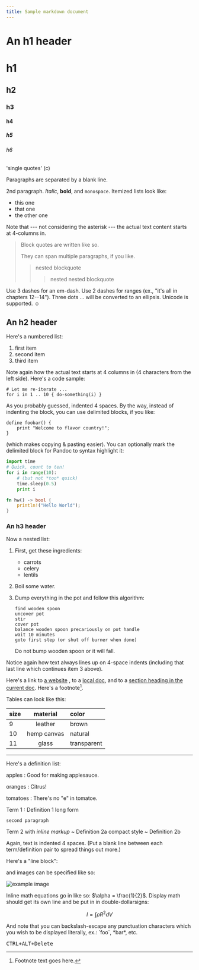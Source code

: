 ```yaml
---
title: Sample markdown document
---
```


An h1 header
============

# h1
## h2
### h3
#### h4
##### h5

###### h6

'single quotes' (c)

Paragraphs are separated by a blank line.

2nd paragraph. *Italic*, **bold**, and `monospace`. Itemized lists
look like:

  * this one
  * that one
  * the other one

Note that --- not considering the asterisk --- the actual text
content starts at 4-columns in.

> Block quotes are
> written like so.
>
> They can span multiple paragraphs,
> if you like.
>> nested blockquote
>>> nested nested blockquote

Use 3 dashes for an em-dash. Use 2 dashes for ranges (ex., "it's all
in chapters 12--14"). Three dots ... will be converted to an ellipsis.
Unicode is supported. ☺



An h2 header
------------

Here's a numbered list:

 1. first item
 2. second item
 3. third item

Note again how the actual text starts at 4 columns in (4 characters
from the left side). Here's a code sample:

    # Let me re-iterate ...
    for i in 1 .. 10 { do-something(i) }

As you probably guessed, indented 4 spaces. By the way, instead of
indenting the block, you can use delimited blocks, if you like:

~~~
define foobar() {
    print "Welcome to flavor country!";
}
~~~

(which makes copying & pasting easier). You can optionally mark the
delimited block for Pandoc to syntax highlight it:

~~~python
import time
# Quick, count to ten!
for i in range(10):
    # (but not *too* quick)
    time.sleep(0.5)
    print i
~~~

```rust
fn hw() -> bool {
    println!("Hello World");
}
```



### An h3 header ###

Now a nested list:
 1. First, get these ingredients:

      * carrots
      * celery
      * lentils

 2. Boil some water.

 3. Dump everything in the pot and follow
    this algorithm:

        find wooden spoon
        uncover pot
        stir
        cover pot
        balance wooden spoon precariously on pot handle
        wait 10 minutes
        goto first step (or shut off burner when done)

    Do not bump wooden spoon or it will fall.

Notice again how text always lines up on 4-space indents (including
that last line which continues item 3 above).

Here's a link to [a website](http://foo.bar) , to a [local
doc](local-doc.html), and to a [section heading in the current
doc](#an-h2-header). Here's a footnote[^1].

[^1]: Footnote text goes here.

Tables can look like this:

| size | material    | color       |
|:-----|:-----------:|:------------|
| 9    | leather     | brown       |
| 10   | hemp canvas | natural     |
| 11   | glass       | transparent |

***

Here's a definition list:

apples
  : Good for making applesauce.

oranges
  : Citrus!

tomatoes
  : There's no "e" in tomatoe.

Term 1
    : Definition 1 long form
  
    second paragraph

Term 2 with *inline markup*
    ~ Definition 2a compact style
    ~ Definition 2b

Again, text is indented 4 spaces. (Put a blank line between each
term/definition pair to spread things out more.)

Here's a "line block":

and images can be specified like so:

![example image](example-image.jpg "An exemplary image")

Inline math equations go in like so: $\alpha = \frac{1}{2}$. Display
math should get its own line and be put in in double-dollarsigns:

$$I = \int \rho R^{2} dV$$

And note that you can backslash-escape any punctuation characters
which you wish to be displayed literally, ex.: \`foo\`, \*bar\*, etc.

<kbd><kbd>CTRL</kbd>+<kbd>ALT</kbd>+<kbd>Delete</kbd></kbd>